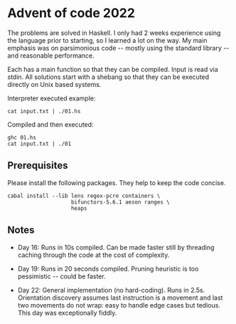 # Advent of code 2022

The problems are solved in Haskell. I only had 2 weeks
experience using the language prior to starting, so I
learned a lot on the way. My main emphasis was on
parsimonious code -- mostly using the standard library
-- and reasonable performance.

Each has a main function so that they can be compiled.
Input is read via stdin. All solutions start with a
shebang so that they can be executed directly on Unix
based systems.

Interpreter executed example:
```
cat input.txt | ./01.hs
```

Compiled and then executed:
```
ghc 01.hs
cat input.txt | ./01
```

## Prerequisites

Please install the following packages. They help to
keep the code concise.
```
cabal install --lib lens regex-pcre containers \
                    bifunctors-5.6.1 aeson ranges \
                    heaps
```

## Notes

* Day 16: Runs in 10s compiled. Can be made faster still 
by threading caching through the code at the cost of
complexity.

* Day 19: Runs in 20 seconds compiled. Pruning heuristic
is too pessimistic -- could be faster.

* Day 22: General implementation (no hard-coding). Runs in
2.5s. Orientation discovery assumes last instruction is a
movement and last two movements do not wrap: easy to
handle edge cases but tedious. This day was exceptionally
fiddly.
